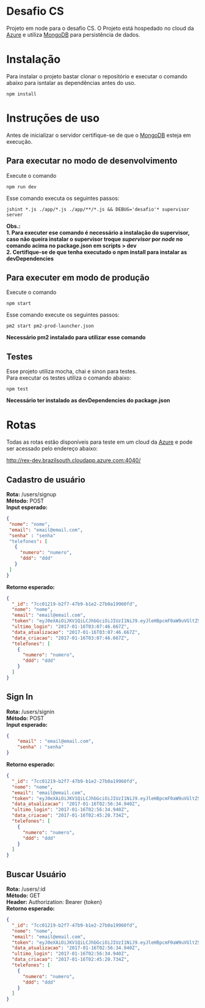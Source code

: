 # Desafio CS
Projeto em node para o desafio CS. O Projeto está hospedado no cloud da [Azure](http://portal.azure.com) e utiliza [MongoDB](https://www.mongodb.com) para persistência de dados.

# Instalação
Para instalar o projeto bastar clonar o repositório e executar o comando abaixo para isntalar as dependências antes do uso.
```
npm install
```

# Instruções de uso
Antes de inicializar o servidor certifique-se de que o [MongoDB](https://www.mongodb.com) esteja em execução.

## Para executar no modo de desenvolvimento
Execute o comando

```
npm run dev
````

Esse comando executa os seguintes passos:

```
jshint *.js ./app/*.js ./app/**/*.js && DEBUG='desafio'* supervisor server
```

**Obs.:  
    1. Para executer ese comando é necessário a instalação do supervisor, caso não queira instalar o supervisor troque _supervisor_ por _node_ no comando acima no package.json em scripts > dev  
    2. Certifique-se de que tenha executado o npm install para instalar as devDependencies**

## Para executer em modo de produção

Execute o comando

```
npm start
```

Esse comando execute os seguintes passos:
```
pm2 start pm2-prod-launcher.json
```

**Necessário pm2 instalado para utilizar esse comando**

## Testes

Esse projeto utiliza mocha, chai e sinon para testes.  
Para executar os testes utiliza o comando abaixo:

```
npm test
```

**Necessário ter instalado as devDependencies do package.json**

 # Rotas

 Todas as rotas estão disponíveis para teste em um cloud da [Azure](http://portal.azure.com) e pode ser acessado pelo endereço abaixo:

 http://rex-dev.brazilsouth.cloudapp.azure.com:4040/

 ## Cadastro de usuário 
 **Rota:** /users/signup  
 **Método:** POST  
 **Input esperado:**  
 ```json
 {
  "nome": "nome",
  "email": "email@email.com",
  "senha" : "senha"
  "telefones": [
    {
      "numero": "numero",
      "ddd": "ddd"
    }
  ]
}
```

**Retorno esperado:**

```json
{
  "_id": "7cc01219-b2f7-47b9-b1e2-27b0a19960fd",
  "nome": "nome",
  "email": "email@email.com",
  "token": "eyJ0eXAiOiJKV1QiLCJhbGciOiJIUzI1NiJ9.eyJleHBpcmF0aW9uVGltZSI6IjIwMTctMDEtMTZUMDQ6MDU6NDkuMTMzWiJ9.tx_j-8cp4JIOvyCLcMniyNWDxxeATYunNuTuz4zx6Cs",
  "ultimo_login": "2017-01-16T03:07:46.667Z",
  "data_atualizacao": "2017-01-16T03:07:46.667Z",
  "data_criacao": "2017-01-16T03:07:46.667Z",
  "telefones": [
    {
      "numero": "numero",
      "ddd": "ddd"
    }
  ]
}
```

## Sign In

**Rota:** /users/signin  
**Método:** POST  
**Input esperado:**  
```json
{
    "email" : "email@email.com",
    "senha" : "senha"
}
```

**Retorno esperado:**  
```json
{
  "_id": "7cc01219-b2f7-47b9-b1e2-27b0a19960fd",
  "nome": "nome",
  "email": "email@email.com",
  "token": "eyJ0eXAiOiJKV1QiLCJhbGciOiJIUzI1NiJ9.eyJleHBpcmF0aW9uVGltZSI6IjIwMTctMDEtMTZUMDM6MjY6MzQuOTQwWiJ9.7PYvSrZqUHce6PNP0x9VLn9Jsymp6kWDtPKeHnns_9Q",
  "data_atualizacao": "2017-01-16T02:56:34.940Z",
  "ultimo_login": "2017-01-16T02:56:34.940Z",
  "data_criacao": "2017-01-16T02:45:20.734Z",
  "telefones": [
    {
      "numero": "numero",
      "ddd": "ddd"
    }
  ]
}
```

## Buscar Usuário

**Rota:** /users/:id  
**Método:** GET  
**Header:**
    Authorization: Bearer {token}    
**Retorno esperado:**
```json
{
  "_id": "7cc01219-b2f7-47b9-b1e2-27b0a19960fd",
  "nome": "nome",
  "email": "email@email.com",
  "token": "eyJ0eXAiOiJKV1QiLCJhbGciOiJIUzI1NiJ9.eyJleHBpcmF0aW9uVGltZSI6IjIwMTctMDEtMTZUMDM6MjY6MzQuOTQwWiJ9.7PYvSrZqUHce6PNP0x9VLn9Jsymp6kWDtPKeHnns_9Q",
  "data_atualizacao": "2017-01-16T02:56:34.940Z",
  "ultimo_login": "2017-01-16T02:56:34.940Z",
  "data_criacao": "2017-01-16T02:45:20.734Z",
  "telefones": [
    {
      "numero": "numero",
      "ddd": "ddd"
    }
  ]
}
```





